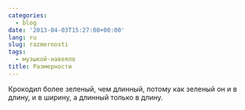 ```yaml
---
categories:
  - blog
date: '2013-04-03T15:27:00+00:00'
lang: ru
slug: razmernosti
tags:
  - музыкой-навеяло
title: Размерности
---
```



Крокодил более зеленый, чем длинный, потому как зеленый он и в длину, и в ширину, а длинный только в длину.